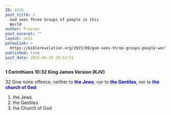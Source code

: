 ```yaml
---
ID: 4326
post_title: >
  God sees Three Groups of people in this
  World
author: Praison
post_excerpt: ""
layout: post
permalink: >
  https://biblerevelation.org/2015/09/god-sees-three-groups-people-world/
published: true
post_date: 2015-09-16 20:52:51
---
```

<strong>1 Corinthians 10:32</strong>
<strong> King James Version (KJV)</strong>

32 Give none offence, neither to <span style="color: #0000ff;"><strong>the Jews</strong></span>, nor to <span style="color: #0000ff;"><strong>the Gentiles</strong></span>, nor to <span style="color: #0000ff;"><strong>the church of God</strong></span>:
<ol>
	<li>the Jews</li>
	<li>the Gentiles</li>
	<li>the Church of God</li>
</ol>